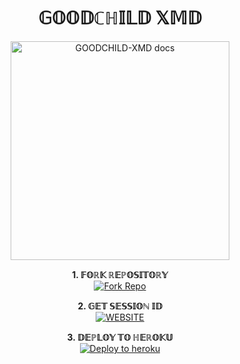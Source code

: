 <h1 align="center"> 𝔾𝕆𝕆𝔻ℂℍ𝕀𝕃𝔻 𝕏𝕄𝔻 </h1>

<p align="center">
  <a href="https://github.com/Goodchild63/GOODCHILD-XMD">
    <img alt="GOODCHILD-XMD docs" height="350" src="https://files.catbox.moe/8spkl4.jpeg">
  </a>
</p>

<p align="center">
    <strong>1. 𝔽𝕆ℝ𝕂 ℝ𝔼ℙ𝕆𝕊𝕀𝕋𝕆ℝ𝕐</strong>
  <br>
    <a href="https://github.com/Goodchild63/GOODCHILD-XMD/fork" target="_blank">
        <img alt="Fork Repo" src="https://img.shields.io/badge/Fork%20Repo-100000?style=for-the-badge&logo=scan&logoColor=white&labelColor=orange&color=orange"/>
    </a>
</p>

<p align="center">
    <strong>2. 𝔾𝔼𝕋 𝕊𝔼𝕊𝕊𝕀𝕆ℕ 𝕀𝔻</strong>
    <br>
    <a href="https://goodchild-pairing-site-2q83.onrender.com" target="_blank">
        <img alt="WEBSITE" src="https://img.shields.io/badge/Pair-100000?style=for-the-badge&logo=scan&logoColor=white&labelColor=green&color=green"/>
    </a>
</p>

<p align="center">
    <strong>3. 𝔻𝔼ℙ𝕃𝕆𝕐 𝕋𝕆 ℍ𝔼ℝ𝕆𝕂𝕌</strong>
    <br>
    <a href="https://dashboard.heroku.com/new?template=https://github.com/Goodchild63/GOODCHILD-XMD#main" target="_blank">
        <img alt="Deploy to heroku" src="https://img.shields.io/badge/Deploy-100000?style=for-the-badge&logo=scan&logoColor=white&labelColor=blue&color=blue"/>
    </a>
</p>

